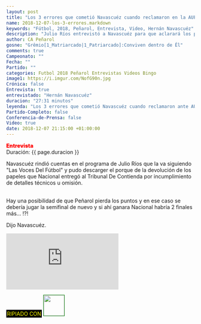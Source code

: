 ```yaml
---
layout: post
title: "Los 3 errores que cometió Navascuéz cuando reclamaron en la AUF"
name: 2018-12-07-los-3-errores.markdown
keywords: "Fútbol, 2018, Peñarol, Entrevista, Video, Hernán Navascuéz"
description: "Julio Ríos entrevistó a Navascuéz para que aclarará los puntos en que Nacional había cometido errores cuando presentaron la protesta ante el tribunal de contienda"
author: CA Peñarol
gosne: "Grêmio[1_Matriarcado|1_Patriarcado]:Conviven dentro de Êl"
comments: true
Campeonato: ""
Fecha: ""
Partido: ""
categories: Futbol 2018 Peñarol Entrevistas Videos Bingo
image1: https://i.imgur.com/NofG90n.jpg
Crónica: false
Entrevista: true
entrevistado: "Hernán Navascuéz"
duracion: "27:31 minutos"
leyenda: "Los 3 errores que cometió Navascuéz cuando reclamaron ante AUF"
Partido-Completo: false
Conferencia-de-Prensa: false
Video: true
date: 2018-12-07 21:15:00 +01:00:00
---
```


<span style="color:red;font-weight:900">Entrevista</span><br>
<span>Duración: {{ page.duracion }}</span><br>

Navascuéz rindió cuentas en el programa de Julio Ríos que la va siguiendo "Las Voces Del Fútbol" y pudo descarger el porque de la devolución de los papeles que Nacional entregó al Tribunal De Contienda por incumplimiento de detalles técnicos u omisión.

<br>

<bloquote>
  Hay una posibilidad de que Peñarol pierda los puntos y en ese caso se debería jugar la semifinal de nuevo y si ahí ganara Nacional habría 2 finales más... !?!
</bloquote>

Dijo Navascuéz.

<iframe src="https://www.youtube.com/embed/0kDyZg3RBwY" frameborder="0" allow="accelerometer; autoplay; encrypted-media; gyroscope; picture-in-picture" allowfullscreen></iframe>

<br>

<span style="color:yellow;background:black;padding:2px;">RIPIADO CON</span> <a href="http://ffmpeg.org"><img src="{{ site.url }}/images/ffmpeg.png" width="55px" style="border:1px solid green;"></a>
